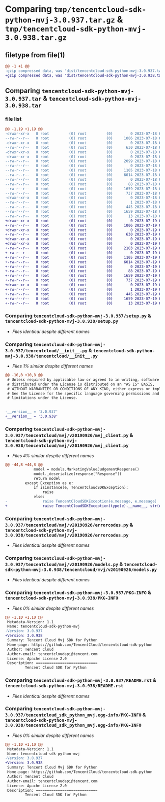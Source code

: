 # Comparing `tmp/tencentcloud-sdk-python-mvj-3.0.937.tar.gz` & `tmp/tencentcloud-sdk-python-mvj-3.0.938.tar.gz`

## filetype from file(1)

```diff
@@ -1 +1 @@
-gzip compressed data, was "dist/tencentcloud-sdk-python-mvj-3.0.937.tar", last modified: Tue Jul 18 00:28:03 2023, max compression
+gzip compressed data, was "dist/tencentcloud-sdk-python-mvj-3.0.938.tar", last modified: Wed Jul 19 00:43:23 2023, max compression
```

## Comparing `tencentcloud-sdk-python-mvj-3.0.937.tar` & `tencentcloud-sdk-python-mvj-3.0.938.tar`

### file list

```diff
@@ -1,19 +1,19 @@
-drwxr-xr-x   0 root         (0) root         (0)        0 2023-07-18 00:28:03.000000 tencentcloud-sdk-python-mvj-3.0.937/
--rw-r--r--   0 root         (0) root         (0)     1006 2023-07-18 00:28:03.000000 tencentcloud-sdk-python-mvj-3.0.937/setup.py
-drwxr-xr-x   0 root         (0) root         (0)        0 2023-07-18 00:28:03.000000 tencentcloud-sdk-python-mvj-3.0.937/tencentcloud/
--rw-r--r--   0 root         (0) root         (0)      630 2023-07-18 00:28:03.000000 tencentcloud-sdk-python-mvj-3.0.937/tencentcloud/__init__.py
-drwxr-xr-x   0 root         (0) root         (0)        0 2023-07-18 00:28:03.000000 tencentcloud-sdk-python-mvj-3.0.937/tencentcloud/mvj/
-drwxr-xr-x   0 root         (0) root         (0)        0 2023-07-18 00:28:03.000000 tencentcloud-sdk-python-mvj-3.0.937/tencentcloud/mvj/v20190926/
--rw-r--r--   0 root         (0) root         (0)     2099 2023-07-18 00:28:03.000000 tencentcloud-sdk-python-mvj-3.0.937/tencentcloud/mvj/v20190926/mvj_client.py
--rw-r--r--   0 root         (0) root         (0)        0 2023-07-18 00:28:03.000000 tencentcloud-sdk-python-mvj-3.0.937/tencentcloud/mvj/v20190926/__init__.py
--rw-r--r--   0 root         (0) root         (0)     1105 2023-07-18 00:28:03.000000 tencentcloud-sdk-python-mvj-3.0.937/tencentcloud/mvj/v20190926/errorcodes.py
--rw-r--r--   0 root         (0) root         (0)     6014 2023-07-18 00:28:03.000000 tencentcloud-sdk-python-mvj-3.0.937/tencentcloud/mvj/v20190926/models.py
--rw-r--r--   0 root         (0) root         (0)        0 2023-07-18 00:28:03.000000 tencentcloud-sdk-python-mvj-3.0.937/tencentcloud/mvj/__init__.py
--rw-r--r--   0 root         (0) root         (0)       88 2023-07-18 00:28:03.000000 tencentcloud-sdk-python-mvj-3.0.937/setup.cfg
--rw-r--r--   0 root         (0) root         (0)     1659 2023-07-18 00:28:03.000000 tencentcloud-sdk-python-mvj-3.0.937/PKG-INFO
--rw-r--r--   0 root         (0) root         (0)      737 2023-07-18 00:28:03.000000 tencentcloud-sdk-python-mvj-3.0.937/README.rst
-drwxr-xr-x   0 root         (0) root         (0)        0 2023-07-18 00:28:03.000000 tencentcloud-sdk-python-mvj-3.0.937/tencentcloud_sdk_python_mvj.egg-info/
--rw-r--r--   0 root         (0) root         (0)        1 2023-07-18 00:28:03.000000 tencentcloud-sdk-python-mvj-3.0.937/tencentcloud_sdk_python_mvj.egg-info/dependency_links.txt
--rw-r--r--   0 root         (0) root         (0)      445 2023-07-18 00:28:03.000000 tencentcloud-sdk-python-mvj-3.0.937/tencentcloud_sdk_python_mvj.egg-info/SOURCES.txt
--rw-r--r--   0 root         (0) root         (0)     1659 2023-07-18 00:28:03.000000 tencentcloud-sdk-python-mvj-3.0.937/tencentcloud_sdk_python_mvj.egg-info/PKG-INFO
--rw-r--r--   0 root         (0) root         (0)       13 2023-07-18 00:28:03.000000 tencentcloud-sdk-python-mvj-3.0.937/tencentcloud_sdk_python_mvj.egg-info/top_level.txt
+drwxr-xr-x   0 root         (0) root         (0)        0 2023-07-19 00:43:23.000000 tencentcloud-sdk-python-mvj-3.0.938/
+-rw-r--r--   0 root         (0) root         (0)     1006 2023-07-19 00:43:23.000000 tencentcloud-sdk-python-mvj-3.0.938/setup.py
+drwxr-xr-x   0 root         (0) root         (0)        0 2023-07-19 00:43:23.000000 tencentcloud-sdk-python-mvj-3.0.938/tencentcloud/
+-rw-r--r--   0 root         (0) root         (0)      630 2023-07-19 00:43:23.000000 tencentcloud-sdk-python-mvj-3.0.938/tencentcloud/__init__.py
+drwxr-xr-x   0 root         (0) root         (0)        0 2023-07-19 00:43:23.000000 tencentcloud-sdk-python-mvj-3.0.938/tencentcloud/mvj/
+drwxr-xr-x   0 root         (0) root         (0)        0 2023-07-19 00:43:23.000000 tencentcloud-sdk-python-mvj-3.0.938/tencentcloud/mvj/v20190926/
+-rw-r--r--   0 root         (0) root         (0)     2103 2023-07-19 00:43:23.000000 tencentcloud-sdk-python-mvj-3.0.938/tencentcloud/mvj/v20190926/mvj_client.py
+-rw-r--r--   0 root         (0) root         (0)        0 2023-07-19 00:43:23.000000 tencentcloud-sdk-python-mvj-3.0.938/tencentcloud/mvj/v20190926/__init__.py
+-rw-r--r--   0 root         (0) root         (0)     1105 2023-07-19 00:43:23.000000 tencentcloud-sdk-python-mvj-3.0.938/tencentcloud/mvj/v20190926/errorcodes.py
+-rw-r--r--   0 root         (0) root         (0)     6014 2023-07-19 00:43:23.000000 tencentcloud-sdk-python-mvj-3.0.938/tencentcloud/mvj/v20190926/models.py
+-rw-r--r--   0 root         (0) root         (0)        0 2023-07-19 00:43:23.000000 tencentcloud-sdk-python-mvj-3.0.938/tencentcloud/mvj/__init__.py
+-rw-r--r--   0 root         (0) root         (0)       88 2023-07-19 00:43:23.000000 tencentcloud-sdk-python-mvj-3.0.938/setup.cfg
+-rw-r--r--   0 root         (0) root         (0)     1659 2023-07-19 00:43:23.000000 tencentcloud-sdk-python-mvj-3.0.938/PKG-INFO
+-rw-r--r--   0 root         (0) root         (0)      737 2023-07-19 00:43:23.000000 tencentcloud-sdk-python-mvj-3.0.938/README.rst
+drwxr-xr-x   0 root         (0) root         (0)        0 2023-07-19 00:43:23.000000 tencentcloud-sdk-python-mvj-3.0.938/tencentcloud_sdk_python_mvj.egg-info/
+-rw-r--r--   0 root         (0) root         (0)        1 2023-07-19 00:43:23.000000 tencentcloud-sdk-python-mvj-3.0.938/tencentcloud_sdk_python_mvj.egg-info/dependency_links.txt
+-rw-r--r--   0 root         (0) root         (0)      445 2023-07-19 00:43:23.000000 tencentcloud-sdk-python-mvj-3.0.938/tencentcloud_sdk_python_mvj.egg-info/SOURCES.txt
+-rw-r--r--   0 root         (0) root         (0)     1659 2023-07-19 00:43:23.000000 tencentcloud-sdk-python-mvj-3.0.938/tencentcloud_sdk_python_mvj.egg-info/PKG-INFO
+-rw-r--r--   0 root         (0) root         (0)       13 2023-07-19 00:43:23.000000 tencentcloud-sdk-python-mvj-3.0.938/tencentcloud_sdk_python_mvj.egg-info/top_level.txt
```

### Comparing `tencentcloud-sdk-python-mvj-3.0.937/setup.py` & `tencentcloud-sdk-python-mvj-3.0.938/setup.py`

 * *Files identical despite different names*

### Comparing `tencentcloud-sdk-python-mvj-3.0.937/tencentcloud/__init__.py` & `tencentcloud-sdk-python-mvj-3.0.938/tencentcloud/__init__.py`

 * *Files 1% similar despite different names*

```diff
@@ -10,8 +10,8 @@
 # Unless required by applicable law or agreed to in writing, software
 # distributed under the License is distributed on an "AS IS" BASIS,
 # WITHOUT WARRANTIES OR CONDITIONS OF ANY KIND, either express or implied.
 # See the License for the specific language governing permissions and
 # limitations under the License.
 
 
-__version__ = '3.0.937'
+__version__ = '3.0.938'
```

### Comparing `tencentcloud-sdk-python-mvj-3.0.937/tencentcloud/mvj/v20190926/mvj_client.py` & `tencentcloud-sdk-python-mvj-3.0.938/tencentcloud/mvj/v20190926/mvj_client.py`

 * *Files 4% similar despite different names*

```diff
@@ -44,8 +44,8 @@
             model = models.MarketingValueJudgementResponse()
             model._deserialize(response["Response"])
             return model
         except Exception as e:
             if isinstance(e, TencentCloudSDKException):
                 raise
             else:
-                raise TencentCloudSDKException(e.message, e.message)
+                raise TencentCloudSDKException(type(e).__name__, str(e))
```

### Comparing `tencentcloud-sdk-python-mvj-3.0.937/tencentcloud/mvj/v20190926/errorcodes.py` & `tencentcloud-sdk-python-mvj-3.0.938/tencentcloud/mvj/v20190926/errorcodes.py`

 * *Files identical despite different names*

### Comparing `tencentcloud-sdk-python-mvj-3.0.937/tencentcloud/mvj/v20190926/models.py` & `tencentcloud-sdk-python-mvj-3.0.938/tencentcloud/mvj/v20190926/models.py`

 * *Files identical despite different names*

### Comparing `tencentcloud-sdk-python-mvj-3.0.937/PKG-INFO` & `tencentcloud-sdk-python-mvj-3.0.938/PKG-INFO`

 * *Files 0% similar despite different names*

```diff
@@ -1,10 +1,10 @@
 Metadata-Version: 1.1
 Name: tencentcloud-sdk-python-mvj
-Version: 3.0.937
+Version: 3.0.938
 Summary: Tencent Cloud Mvj SDK for Python
 Home-page: https://github.com/TencentCloud/tencentcloud-sdk-python
 Author: Tencent Cloud
 Author-email: tencentcloudapi@tencent.com
 License: Apache License 2.0
 Description: ============================
         Tencent Cloud SDK for Python
```

### Comparing `tencentcloud-sdk-python-mvj-3.0.937/README.rst` & `tencentcloud-sdk-python-mvj-3.0.938/README.rst`

 * *Files identical despite different names*

### Comparing `tencentcloud-sdk-python-mvj-3.0.937/tencentcloud_sdk_python_mvj.egg-info/PKG-INFO` & `tencentcloud-sdk-python-mvj-3.0.938/tencentcloud_sdk_python_mvj.egg-info/PKG-INFO`

 * *Files 0% similar despite different names*

```diff
@@ -1,10 +1,10 @@
 Metadata-Version: 1.1
 Name: tencentcloud-sdk-python-mvj
-Version: 3.0.937
+Version: 3.0.938
 Summary: Tencent Cloud Mvj SDK for Python
 Home-page: https://github.com/TencentCloud/tencentcloud-sdk-python
 Author: Tencent Cloud
 Author-email: tencentcloudapi@tencent.com
 License: Apache License 2.0
 Description: ============================
         Tencent Cloud SDK for Python
```

